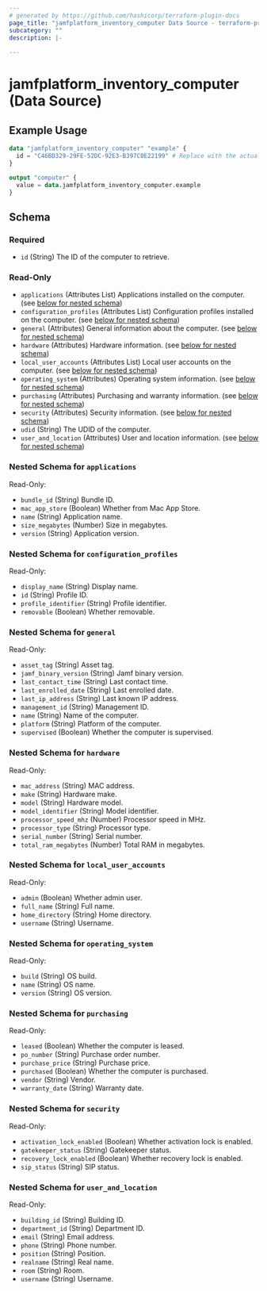 ```yaml
---
# generated by https://github.com/hashicorp/terraform-plugin-docs
page_title: "jamfplatform_inventory_computer Data Source - terraform-provider-jamfplatform"
subcategory: ""
description: |-
  
---
```


# jamfplatform_inventory_computer (Data Source)



## Example Usage

```terraform
data "jamfplatform_inventory_computer" "example" {
  id = "C46BD329-29FE-52DC-92E3-B397C0E22199" # Replace with the actual computer UUID
}

output "computer" {
  value = data.jamfplatform_inventory_computer.example
}
```

<!-- schema generated by tfplugindocs -->
## Schema

### Required

- `id` (String) The ID of the computer to retrieve.

### Read-Only

- `applications` (Attributes List) Applications installed on the computer. (see [below for nested schema](#nestedatt--applications))
- `configuration_profiles` (Attributes List) Configuration profiles installed on the computer. (see [below for nested schema](#nestedatt--configuration_profiles))
- `general` (Attributes) General information about the computer. (see [below for nested schema](#nestedatt--general))
- `hardware` (Attributes) Hardware information. (see [below for nested schema](#nestedatt--hardware))
- `local_user_accounts` (Attributes List) Local user accounts on the computer. (see [below for nested schema](#nestedatt--local_user_accounts))
- `operating_system` (Attributes) Operating system information. (see [below for nested schema](#nestedatt--operating_system))
- `purchasing` (Attributes) Purchasing and warranty information. (see [below for nested schema](#nestedatt--purchasing))
- `security` (Attributes) Security information. (see [below for nested schema](#nestedatt--security))
- `udid` (String) The UDID of the computer.
- `user_and_location` (Attributes) User and location information. (see [below for nested schema](#nestedatt--user_and_location))

<a id="nestedatt--applications"></a>
### Nested Schema for `applications`

Read-Only:

- `bundle_id` (String) Bundle ID.
- `mac_app_store` (Boolean) Whether from Mac App Store.
- `name` (String) Application name.
- `size_megabytes` (Number) Size in megabytes.
- `version` (String) Application version.


<a id="nestedatt--configuration_profiles"></a>
### Nested Schema for `configuration_profiles`

Read-Only:

- `display_name` (String) Display name.
- `id` (String) Profile ID.
- `profile_identifier` (String) Profile identifier.
- `removable` (Boolean) Whether removable.


<a id="nestedatt--general"></a>
### Nested Schema for `general`

Read-Only:

- `asset_tag` (String) Asset tag.
- `jamf_binary_version` (String) Jamf binary version.
- `last_contact_time` (String) Last contact time.
- `last_enrolled_date` (String) Last enrolled date.
- `last_ip_address` (String) Last known IP address.
- `management_id` (String) Management ID.
- `name` (String) Name of the computer.
- `platform` (String) Platform of the computer.
- `supervised` (Boolean) Whether the computer is supervised.


<a id="nestedatt--hardware"></a>
### Nested Schema for `hardware`

Read-Only:

- `mac_address` (String) MAC address.
- `make` (String) Hardware make.
- `model` (String) Hardware model.
- `model_identifier` (String) Model identifier.
- `processor_speed_mhz` (Number) Processor speed in MHz.
- `processor_type` (String) Processor type.
- `serial_number` (String) Serial number.
- `total_ram_megabytes` (Number) Total RAM in megabytes.


<a id="nestedatt--local_user_accounts"></a>
### Nested Schema for `local_user_accounts`

Read-Only:

- `admin` (Boolean) Whether admin user.
- `full_name` (String) Full name.
- `home_directory` (String) Home directory.
- `username` (String) Username.


<a id="nestedatt--operating_system"></a>
### Nested Schema for `operating_system`

Read-Only:

- `build` (String) OS build.
- `name` (String) OS name.
- `version` (String) OS version.


<a id="nestedatt--purchasing"></a>
### Nested Schema for `purchasing`

Read-Only:

- `leased` (Boolean) Whether the computer is leased.
- `po_number` (String) Purchase order number.
- `purchase_price` (String) Purchase price.
- `purchased` (Boolean) Whether the computer is purchased.
- `vendor` (String) Vendor.
- `warranty_date` (String) Warranty date.


<a id="nestedatt--security"></a>
### Nested Schema for `security`

Read-Only:

- `activation_lock_enabled` (Boolean) Whether activation lock is enabled.
- `gatekeeper_status` (String) Gatekeeper status.
- `recovery_lock_enabled` (Boolean) Whether recovery lock is enabled.
- `sip_status` (String) SIP status.


<a id="nestedatt--user_and_location"></a>
### Nested Schema for `user_and_location`

Read-Only:

- `building_id` (String) Building ID.
- `department_id` (String) Department ID.
- `email` (String) Email address.
- `phone` (String) Phone number.
- `position` (String) Position.
- `realname` (String) Real name.
- `room` (String) Room.
- `username` (String) Username.
